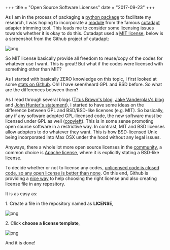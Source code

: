 +++
title = "Open Source Software Licenses"
date = "2017-09-23"
+++

As I am in the process of packaging a [python package](https://wckdouglas.github.io/sequencing_tools/) to facilitate my research, I was hoping to incorporate a [module](https://github.com/wckdouglas/sequencing_tools/blob/master/sequencing_tools/cutadapt_align.pyx) from the famous [cutadapt](http://cutadapt.readthedocs.io/en/stable/) adapter trimming tool. This leads me to consider some licensing issues towards whether it is okay to do this. Cutadapt used a [MIT license](https://github.com/marcelm/cutadapt/blob/master/LICENSE), below is a screenshot from the Github project of cutadapt:

![png](/article_images/oss_license/mit.png)

So MIT license basically provide all freedom to reuse/copy of the codes for whatever use I want. This is great! But what if the codes were licensed with something other than MIT?

As I started with basically ZERO knowledge on this topic, I first looked at some [stats on Github](https://github.com/blog/1964-open-source-license-usage-on-github-com). Oh! I have seen/heard GPL and BSD before. So what are the differences between them?

As I read through several blogs ([Titus Brown's blog](http://ivory.idyll.org/blog/2015-on-licensing-in-bioinformatics.html), [Jake Vanderplas's blog](http://www.astrobetter.com/blog/2014/03/10/the-whys-and-hows-of-licensing-scientific-code/) and [John Hunter's statement](http://nipy.sourceforge.net/nipy/stable/faq/johns_bsd_pitch.html)), I started to have some ideas on the difference between GPL and BSD/BSD-like licenses (e.g. MIT). So basically, any if any software adopted GPL-licensed code, the new software must be licensed under GPL as well ([copyleft](https://www.gnu.org/licenses/copyleft.en.html)). This is in some sense promoting open source software in a restrictive way. In contrast, MIT and BSD licenses allow adopters to do whatever they want. This is how BSD-licensed Unix being incorporated into Max OSX under the hood without any legal issues. 

Anyways, there a whole lot more open source licenses in the [community](https://opensource.org/licenses), a common choice is [Apache license](http://wesmckinney.com/blog/react-bsd-patents/), where it is explicitly stating a BSD-like license. 

To decide whether or not to license any codes, [unlicensed code is closed code, so any open license is better than none](http://www.astrobetter.com/blog/2014/03/10/the-whys-and-hows-of-licensing-scientific-code/). On this end, Github is providing a [nice way](https://github.com/blog/1530-choosing-an-open-source-license) to help choosing the right license and also creating license file in any repository.

It is as easy as:

1\. Create a file in the repository named as **LICENSE**,

![png](/article_images/oss_license/create_license.png)

2\. Click **choose a license template**,

![png](/article_images/oss_license/choosing_license.png)

And it is done!
